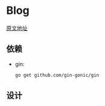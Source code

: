 # Blog

[原文地址](https://dev.to/umschaudhary/blog-project-with-go-gin-mysql-and-docker-part-1-3cg1)

## 依赖

- gin:

  ```sh
  go get github.com/gin-gonic/gin
  ```

## 设计
